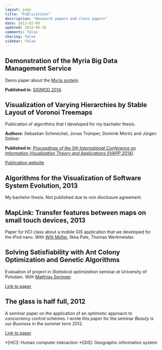 ```yaml
---
layout: page
title: "Publications"
description: "Research papers and class papers"
date: 2013-02-09
updated: 2014-08-26
comments: false
sharing: false
sidebar: false
---
```


## Demonstration of the Myria Big Data Management Service

Demo paper about the [Myria system](http://myria.cs.washington.edu/).

**Published in**:  [SIGMOD 2014](http://www.sigmod2014.org/).


## Visualization of Varying Hierarchies by Stable Layout of Voronoi Treemaps

Publication of algorithms that I developed for my bachelor thesis.

**Authors**: Sebastian Schmechel, Jonas Trümper, Dominik Moritz and Jürgen Döllner

**Published in**: [*Proceedings of the 5th International Conference on Information Visualization Theory and Applications (IVAPP 2014)*](http://www.ivapp.visigrapp.org/).

[Publication website](http://www.hpi.uni-potsdam.de/doellner/publications/year/2014/2334/STMD2014.html)


## Algorithms for the Visualization of Software System Evolution, 2013

My bachelor thesis. Not published due to non disclosure agreement.


## MapLink: Transfer features between maps on small touch devices, 2013

Paper for HCI class about a mobile GIS application that we developed for the iPod nano. With [Willi Müller](http://jups42.de/), Ilkka Pale, Thomas Werkmeister.


## Solving Satisfiability with Ant Colony Optimization and Genetic Algorithms

Evaluation of project in *Statistical optimization* seminar at University of Potsdam. With [Matthias Springer](http://www.matthiasspringer.de/).

[Link to paper](http://www.matthiasspringer.de/downloads/sosat-paper.pdf)


## The glass is half full, 2012

A seminar paper on the application of an optimistic approach to concurrency control schemes. I wrote this paper for the seminar *Beauty is our Business* in the summer term 2012.

[Link to paper](https://dl.dropboxusercontent.com/u/12770094/the_glass_is_half_full.pdf)

*[HCI]:     Human computer interaction
*[GIS]:     Geographic information system